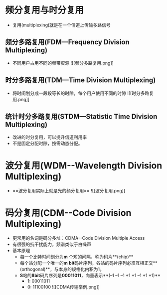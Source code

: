 # 频分复用与时分复用
- 复用(multiplexing)就是在一个信道上传输多路信号
## 频分多路复用(FDM—Frequency Division Multiplexing)
- 不同用户占用不同的频带资源
![[频分多路复用.png]]
## 时分多路复用(TDM—Time Division Multiplexing)
- 将时间划分成一段段等长的时隙，每个用户使用不同的时隙
![[时分多路复用.png]]
## 统计时分多路复用(STDM—Statistic Time Division Multiplexing)
- 改进的时分复用，可以提升信道利用率
- 不是固定分配时隙，按需动态分配。
# 波分复用(WDM--Wavelength Division Multiplexing)
- ==波分复用实际上就是光的频分复用== 
![[波分复用.png]]
# 码分复用(CDM--Code Division Multiplexing)
- 更常用的名词是码分多址：CDMA--Code Division Multiple Access
- 有很强的抗干扰能力，频谱类似于白噪声
- 基本原理
	- 每一个比特时间划分为**m** 个短的间隔，称为码片**(chip)**
	- 每个站分配一个唯一的**m** **bit**码片序列，各站的码片序列必须互相正交**(orthogonal)**，与本身的规格化内积为1。
	- **S**站的**8bit**码片序列是**00011011**，向量表示**(–1 –1 –1 +1 +1 –1 +1 +1)**
		- 1: 00011011
		- 0: 11100100
	![[CDMA传输举例.png]]